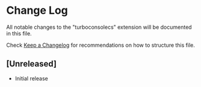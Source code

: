 # Change Log

All notable changes to the "turboconsolecs" extension will be documented in this file.

Check [Keep a Changelog](http://keepachangelog.com/) for recommendations on how to structure this file.

## [Unreleased]

- Initial release